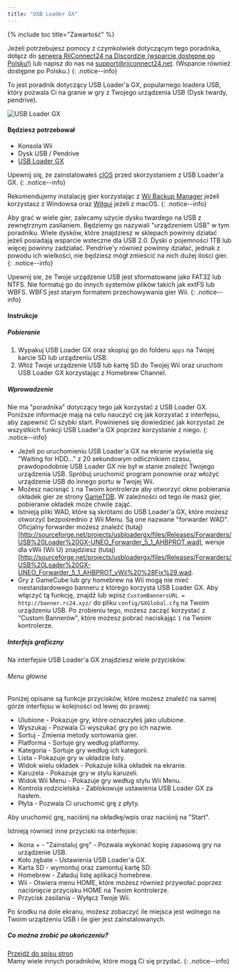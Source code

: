 ```yaml
---
title: "USB Loader GX"
---
```


{% include toc title="Zawartość" %}

Jeżeli potrzebujesz pomocy z czymkolwiek dotyczącym tego poradnika, dołącz do [serwera RiiConnect24 na Discordzie (wsparcie dostępne po Polsku!)](https://discord.gg/b4Y7jfD) lub napisz do nas na [support@riiconnect24.net](mailto:support@riiconnect24.net). (Wsparcie również dostępne po Polsku.)
{: .notice--info}

To jest poradnik dotyczący USB Loader'a GX, popularnego loadera USB, który pozwala Ci na granie w gry z Twojego urządzenia USB (Dysk twardy, pendrive).

![USB Loader GX](/images/usbloadergx.png)

#### Będziesz potrzebował

* Konsola Wii
* Dysk USB / Pendrive
* [USB Loader GX](https://sourceforge.net/projects/usbloadergx/files/latest/download)

Upewnij się, że zainstalowałeś [cIOS](/cios) przed skorzystaniem z USB Loader'a GX.
{: .notice--info}

Rekomendujemy instalację gier korzystając z [Wii Backup Manager](/wiibackupmanager) jeżeli korzystasz z Windowsa oraz [Witgui](https://desairem.com/wordpress/category/witgui-download/) jeżeli z macOS.
{: .notice--info}

Aby grać w wiele gier, zalecamy użycie dysku twardego na USB z zewnętrznym zasilaniem. Będziemy go nazywali "urządzeniem USB" w tym poradniku. Wiele dysków, które znajdziesz w sklepach powinny działać jeżeli posiadają wsparcie wsteczne dla USB 2.0. Dyski o pojemności 1TB lub więcej powinny zadziałać. Pendrive'y również powinny działać, jednak z powodu ich wielkości, nie będziesz mógł zmieścić na nich dużej ilości gier.
{: .notice--info}

Upewnij sie, że Twoje urządzenie USB jest sformatowane jako FAT32 lub NTFS. Nie formatuj go do innych systemów plików takich jak extFS lub WBFS. WBFS jest starym formatem przechowywania gier Wii.
{: .notice--info}

#### Instrukcje

##### Pobieranie

1. Wypakuj USB Loader GX oraz skopiuj go do folderu `apps` na Twojej karcie SD lub urządzeniu USB.
2. Włóż Twoje urządzenie USB lub kartę SD do Twojej Wii oraz uruchom USB Loader GX korzystając z Homebrew Channel.

##### Wprowadzenie

Nie ma "poradnika" dotyczący tego jak korzystać z USB Loader GX. Poniższe informacje mają na celu nauczyć cię jak korzystać z interfejsu, aby zapewnić Ci szybki start. Powinieneś się dowiedzieć jak korzystać ze wszystkich funkcji USB Loader'a GX poprzez korzystanie z niego.
{: .notice--info}

* Jeżeli po uruchomieniu USB Loader'a GX na ekranie wyświetla się "Waiting for HDD..." z 20 sekundowym odlicznikiem czasu, prawdopodobnie USB Loader GX nie był w stanie znaleźć Twojego urządzenia USB. Spróbuj uruchomić program ponownie oraz włożyć urządzenie USB do innego portu w Twojej Wii.
* Możesz nacisnąć `1` na Twoim kontrolerze aby otworzyć okno pobierania okładek gier ze strony [GameTDB](https://gametdb.com/). W zależności od tego ile masz gier, pobieranie okładek może chwile zająć.
* Istnieją pliki WAD, które są skrótami do USB Loader'a GX, które możesz otworzyć bezpośrednio z Wii Menu. Są one nazwane "forwarder WAD". Oficjalny forwarder możesz znaleźć (tutaj)[http://sourceforge.net/projects/usbloadergx/files/Releases/Forwarders/USB%20Loader%20GX-UNEO_Forwarder_5_1_AHBPROT.wad], wersje dla vWii (Wii U) znajdziesz (tutaj)[http://sourceforge.net/projects/usbloadergx/files/Releases/Forwarders/USB%20Loader%20GX-UNEO_Forwarder_5_1_AHBPROT_vWii%20%28Fix%29.wad.
* Gry z GameCube lub gry homebrew na Wii mogą nie mieć niestandardowego banneru z którego korzysta USB Loader GX. Aby włączyć tą funkcję, znajdź lub wpisz `CustomBannersURL = http://banner.rc24.xyz/` do pliku `config/GXGlobal.cfg` na Twoim urządzeniu USB. Po zrobieniu tego, możesz zacząć korzystać z "Custom Bannerów", które możesz pobrać naciskając `1` na Twoim kontrolerze.

##### Interfejs graficzny

Na interfejsie USB Loader'a GX znajdziesz wiele przycisków.

###### Menu główne

Poniżej opisane są funkcje przycisków, które możesz znaleźć na samej górze interfejsu w kolejności od lewej do prawej:

* Ulubione - Pokazuje gry, które oznaczyłeś jako ulubione.
* Wyszukaj - Pozwala Ci wyszukać gry po ich nazwie.
* Sortuj - Zmienia metody sortowania gier.
* Platforma - Sortuje gry według platformy.
* Kategoria - Sortuje gry według ich kategorii.
* Lista - Pokazuje gry w układzie listy.
* Widok wielu okładek - Pokazuje kilka okładek na ekranie.
* Karuzela - Pokazuje gry w stylu karuzeli.
* Widok Wii Menu - Pokazuje gry według stylu Wii Menu.
* Kontrola rodzicielska - Zablokowuje ustawienia USB Loader GX za hasłem.
* Płyta - Pozwala Ci uruchomić grę z płyty.

Aby uruchomić grę, naciśnij na okładkę/wpis oraz naciśnij na "Start".

Istnieją również inne przyciski na interfejsie:

* Ikona + - "Zainstaluj grę" - Pozwala wykonać kopię zapasową gry na urządzenie USB.
* Koło zębate - Ustawienia USB Loader'a GX.
* Karta SD - wymontuj oraz zamontuj kartę SD.
* Homebrew - Załaduj listę aplikacji homebrew.
* Wii - Otwiera menu HOME, które możesz również przywołać poprzez naciśnięcie przycisku HOME na Twoim kontrolerze.
* Przycisk zasilania - Wyłącz Twoje Wii.

Po środku na dole ekranu, możesz zobaczyć ile miejsca jest wolnego na Twoim urządzeniu USB i ile gier jest zainstalowanych.

##### Co można zrobić po ukończeniu?

[Przejdź do spisu stron](site-navigation)<br> Mamy wiele innych poradników, które mogą Ci się przydać.
{: .notice--info}
